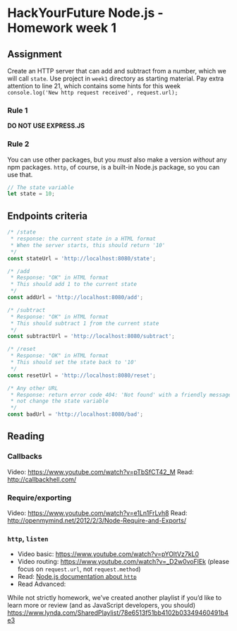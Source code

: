 # HackYourFuture Node.js - Homework week 1

## Assignment

Create an HTTP server that can add and subtract from a number, which we will
call `state`. Use project in `week1` directory as starting material.
Pay extra attention to line 21, which contains some hints for this week
`console.log('New http request received', request.url);`

### Rule 1

**DO NOT USE EXPRESS.JS**

### Rule 2

You can use other packages, but you _must_ also make a version _without_ any npm
packages. `http`, of course, is a built-in Node.js package, so you can use that.

```js
// The state variable
let state = 10;
```

## Endpoints criteria

```js
/* /state
 * response: the current state in a HTML format
 * When the server starts, this should return '10'
 */
const stateUrl = 'http://localhost:8080/state';

/* /add
 * Response: "OK" in HTML format
 * This should add 1 to the current state
 */
const addUrl = 'http://localhost:8080/add';

/* /subtract
 * Response: "OK" in HTML format
 * This should subtract 1 ƒrom the current state
 */
const subtractUrl = 'http://localhost:8080/subtract';

/* /reset
 * Response: "OK" in HTML format
 * This should set the state back to '10'
 */
const resetUrl = 'http://localhost:8080/reset';

/* Any other URL
 * Response: return error code 404: 'Not found' with a friendly message and do
 * not change the state variable
 */
const badUrl = 'http://localhost:8080/bad';
```

## Reading

### Callbacks

Video: https://www.youtube.com/watch?v=pTbSfCT42_M
Read: http://callbackhell.com/

### Require/exporting

Video: https://www.youtube.com/watch?v=e1Ln1FrLvh8
Read: http://openmymind.net/2012/2/3/Node-Require-and-Exports/

### `http`, `listen`
- Video basic: https://www.youtube.com/watch?v=pYOltVz7kL0
- Video routing: https://www.youtube.com/watch?v=_D2w0voFlEk (please focus on `request.url`, not `request.method`)
- Read: [Node.js documentation about `http`](https://nodejs.org/en/docs/guides/anatomy-of-an-http-transaction/)
- Read Advanced:

While not strictly homework, we’ve created another playlist if you’d like to
learn more or review (and as JavaScript developers, you should)
https://www.lynda.com/SharedPlaylist/78e6513f51bb4102b03349460491b4e3
